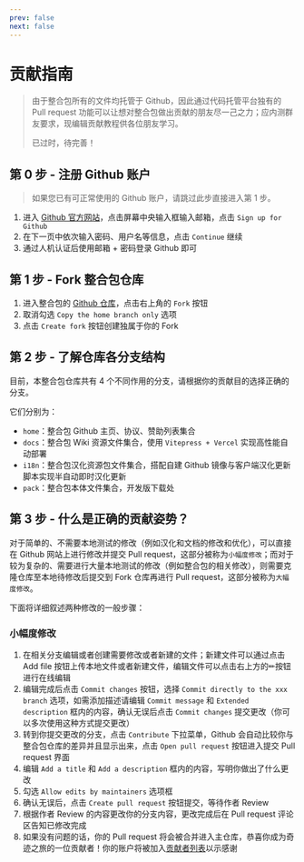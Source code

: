```yaml
---
prev: false
next: false
---
```

# 贡献指南

> 由于整合包所有的文件均托管于 Github，因此通过代码托管平台独有的 Pull request 功能可以让想对整合包做出贡献的朋友尽一己之力；应内测群友要求，现编辑贡献教程供各位朋友学习。
>
> 已过时，待完善！

## 第 0 步 - 注册 Github 账户

> 如果您已有可正常使用的 Github 账户，请跳过此步直接进入第 1 步。

1. 进入 [Github 官方网站](https://github.com/)，点击屏幕中央输入框输入邮箱，点击 `Sign up for Github`
2. 在下一页中依次输入密码、用户名等信息，点击 `Continue` 继续
3. 通过人机认证后使用邮箱 + 密码登录 Github 即可

## 第 1 步 - Fork 整合包仓库

1. 进入整合包的 [Github 仓库](https://github.com/Qian-F/Miracles-Journey)，点击右上角的 `Fork` 按钮
1. 取消勾选 `Copy the home branch only` 选项
1. 点击 `Create fork` 按钮创建独属于你的 Fork

## 第 2 步 - 了解仓库各分支结构

目前，本整合包仓库共有 4 个不同作用的分支，请根据你的贡献目的选择正确的分支。

它们分别为：

- `home`：整合包 Github 主页、协议、赞助列表集合
- `docs`：整合包 Wiki 资源文件集合，使用 `Vitepress + Vercel` 实现高性能自动部署
- `i18n`：整合包汉化资源包文件集合，搭配自建 Github 镜像与客户端汉化更新脚本实现半自动即时汉化更新
- `pack`：整合包本体文件集合，开发版下载处

## 第 3 步 - 什么是正确的贡献姿势？

对于简单的、不需要本地测试的修改（例如汉化和文档的修改和优化），可以直接在 Github 网站上进行修改并提交 Pull request，这部分被称为`小幅度修改`；而对于较为复杂的、需要进行大量本地测试的修改（例如整合包的相关修改），则需要克隆仓库至本地待修改后提交到 Fork 仓库再进行 Pull request，这部分被称为`大幅度修改`。

下面将详细叙述两种修改的一般步骤：

### 小幅度修改

1. 在相关分支编辑或者创建需要修改或者新建的文件；新建文件可以通过点击 Add file 按钮上传本地文件或者新建文件，编辑文件可以点击右上方的✏按钮进行在线编辑
2. 编辑完成后点击 `Commit changes` 按钮，选择 `Commit directly to the xxx branch` 选项，如需添加描述请编辑 `Commit message` 和 `Extended description` 框内的内容，确认无误后点击 `Commit changes` 提交更改（你可以多次使用这种方式提交更改）
3. 转到你提交更改的分支，点击 `Contribute` 下拉菜单，Github 会自动比较你与整合包仓库的差异并且显示出来，点击 `Open pull request` 按钮进入提交 Pull request 界面
4. 编辑 `Add a title` 和 `Add a description` 框内的内容，写明你做出了什么更改
5. 勾选 `Allow edits by maintainers` 选项框
6. 确认无误后，点击 `Create pull request` 按钮提交，等待作者 Review
7. 根据作者 Review 的内容更改你的分支内容，更改完成后在 Pull request 评论区告知已修改完成
8. 如果没有问题的话，你的 Pull request 将会被合并进入主仓库，恭喜你成为奇迹之旅的一位贡献者！你的账户将被加入[贡献者列表](https://github.com/Qian-F/Miracles-Journey/blob/home/CONTRIBUTING.md)以示感谢
